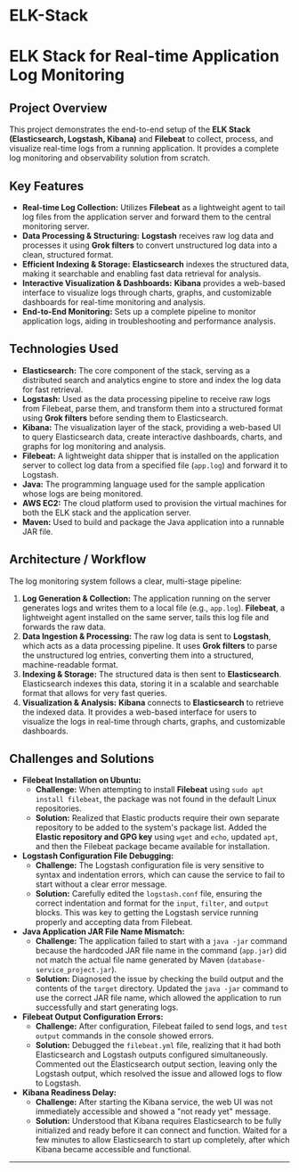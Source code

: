 # ELK-Stack

# ELK Stack for Real-time Application Log Monitoring

## Project Overview

This project demonstrates the end-to-end setup of the **ELK Stack (Elasticsearch, Logstash, Kibana)** and **Filebeat** to collect, process, and visualize real-time logs from a running application. It provides a complete log monitoring and observability solution from scratch.


## Key Features

* **Real-time Log Collection:** Utilizes **Filebeat** as a lightweight agent to tail log files from the application server and forward them to the central monitoring server.
* **Data Processing & Structuring:** **Logstash** receives raw log data and processes it using **Grok filters** to convert unstructured log data into a clean, structured format.
* **Efficient Indexing & Storage:** **Elasticsearch** indexes the structured data, making it searchable and enabling fast data retrieval for analysis.
* **Interactive Visualization & Dashboards:** **Kibana** provides a web-based interface to visualize logs through charts, graphs, and customizable dashboards for real-time monitoring and analysis.
* **End-to-End Monitoring:** Sets up a complete pipeline to monitor application logs, aiding in troubleshooting and performance analysis.


## Technologies Used

* **Elasticsearch:** The core component of the stack, serving as a distributed search and analytics engine to store and index the log data for fast retrieval.
* **Logstash:** Used as the data processing pipeline to receive raw logs from Filebeat, parse them, and transform them into a structured format using **Grok filters** before sending them to Elasticsearch.
* **Kibana:** The visualization layer of the stack, providing a web-based UI to query Elasticsearch data, create interactive dashboards, charts, and graphs for log monitoring and analysis.
* **Filebeat:** A lightweight data shipper that is installed on the application server to collect log data from a specified file (`app.log`) and forward it to Logstash.
* **Java:** The programming language used for the sample application whose logs are being monitored.
* **AWS EC2:** The cloud platform used to provision the virtual machines for both the ELK stack and the application server.
* **Maven:** Used to build and package the Java application into a runnable JAR file.



## Architecture / Workflow

The log monitoring system follows a clear, multi-stage pipeline:

1.  **Log Generation & Collection:** The application running on the server generates logs and writes them to a local file (e.g., `app.log`). **Filebeat**, a lightweight agent installed on the same server, tails this log file and forwards the raw data.
2.  **Data Ingestion & Processing:** The raw log data is sent to **Logstash**, which acts as a data processing pipeline. It uses **Grok filters** to parse the unstructured log entries, converting them into a structured, machine-readable format.
3.  **Indexing & Storage:** The structured data is then sent to **Elasticsearch**. Elasticsearch indexes this data, storing it in a scalable and searchable format that allows for very fast queries.
4.  **Visualization & Analysis:** **Kibana** connects to **Elasticsearch** to retrieve the indexed data. It provides a web-based interface for users to visualize the logs in real-time through charts, graphs, and customizable dashboards.



## Challenges and Solutions

* **Filebeat Installation on Ubuntu:**
    * **Challenge:** When attempting to install **Filebeat** using `sudo apt install filebeat`, the package was not found in the default Linux repositories.
    * **Solution:** Realized that Elastic products require their own separate repository to be added to the system's package list. Added the **Elastic repository and GPG key** using `wget` and `echo`, updated `apt`, and then the Filebeat package became available for installation.
* **Logstash Configuration File Debugging:**
    * **Challenge:** The Logstash configuration file is very sensitive to syntax and indentation errors, which can cause the service to fail to start without a clear error message.
    * **Solution:** Carefully edited the `logstash.conf` file, ensuring the correct indentation and format for the `input`, `filter`, and `output` blocks. This was key to getting the Logstash service running properly and accepting data from Filebeat.
* **Java Application JAR File Name Mismatch:**
    * **Challenge:** The application failed to start with a `java -jar` command because the hardcoded JAR file name in the command (`app.jar`) did not match the actual file name generated by Maven (`database-service_project.jar`).
    * **Solution:** Diagnosed the issue by checking the build output and the contents of the `target` directory. Updated the `java -jar` command to use the correct JAR file name, which allowed the application to run successfully and start generating logs.
* **Filebeat Output Configuration Errors:**
    * **Challenge:** After configuration, Filebeat failed to send logs, and `test output` commands in the console showed errors.
    * **Solution:** Debugged the `filebeat.yml` file, realizing that it had both Elasticsearch and Logstash outputs configured simultaneously. Commented out the Elasticsearch output section, leaving only the Logstash output, which resolved the issue and allowed logs to flow to Logstash.
* **Kibana Readiness Delay:**
    * **Challenge:** After starting the Kibana service, the web UI was not immediately accessible and showed a "not ready yet" message.
    * **Solution:** Understood that Kibana requires Elasticsearch to be fully initialized and ready before it can connect and function. Waited for a few minutes to allow Elasticsearch to start up completely, after which Kibana became accessible and functional.

---


